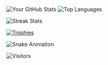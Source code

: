 
![Your GitHub Stats](https://github-readme-stats.vercel.app/api?username=innoxv&show_icons=true&theme=radical) ![Top Languages](https://github-readme-stats.vercel.app/api/top-langs/?username=innoxv&layout=compact&theme=radical) 

![Streak Stats](https://github-readme-streak-stats.herokuapp.com/?user=innoxv&theme=radical)



[![Trophies](https://github-profile-trophy.vercel.app/?username=innoxv&theme=onedark)](https://github.com/ryo-ma/github-profile-trophy)



![Snake Animation](https://github.com/innoxv/innoxv/blob/output/github-contribution-grid-snake.svg)

![Visitors](https://img.shields.io/badge/Visitors-000000?style=flat&logo=GitHub)
